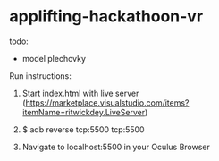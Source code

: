 # applifting-hackathoon-vr

todo:

- model plechovky

Run instructions:

1. Start index.html with live server (https://marketplace.visualstudio.com/items?itemName=ritwickdey.LiveServer)

2. $ adb reverse tcp:5500 tcp:5500

3. Navigate to localhost:5500 in your Oculus Browser

